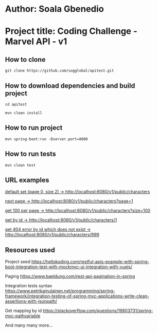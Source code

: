 # Author: Soala Gbenedio

# Project title: Coding Challenge - Marvel API - v1

## How to clone

```
git clone https://github.com/sogglobal/apitest.git
```


## How to download dependencies and build project

```
cd apitest

mvn clean install
```
## How to run project

```
mvn spring-boot:run -Dserver.port=8080
```

## How to run tests

```
mvn clean test
```

## URL examples

[default set (page 0, size 2) -> http://localhost:8080/v1/public/characters](http://localhost:8080/v1/public/characters)

[next page -> http://localhost:8080/v1/public/characters?page=1](http://localhost:8080/v1/public/characters?page=1)

[get 100 per page -> http://localhost:8080/v1/public/characters?size=100](http://localhost:8080/v1/public/characters?size=100)

[get by id -> http://localhost:8080/v1/public/characters/1](http://localhost:8080/v1/public/characters/1)

[get 404 error by id which does not exist -> http://localhost:8080/v1/public/characters/999](http://localhost:8080/v1/public/characters/999)


## Resources used

Project seed
https://hellokoding.com/restful-apis-example-with-spring-boot-integration-test-with-mockmvc-ui-integration-with-vuejs/

Paging
https://www.baeldung.com/rest-api-pagination-in-spring

Integration tests syntax
https://www.petrikainulainen.net/programming/spring-framework/integration-testing-of-spring-mvc-applications-write-clean-assertions-with-jsonpath/

Get mapping by id
https://stackoverflow.com/questions/19803731/spring-mvc-pathvariable

And many many more...